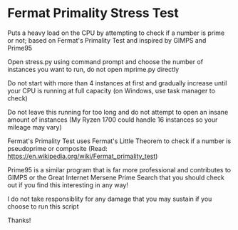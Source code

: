 # Fermat Primality Stress Test
Puts a heavy load on the CPU by attempting to check if a number is prime or not; based on Fermat's Primality Test and inspired by GIMPS and Prime95

Open stress.py using command prompt and choose the number of instances you want to run, do not open mprime.py directly  

Do not start with more than 4 instances at first and gradually increase until your CPU is running at full capacity (on Windows, use task manager to check)

Do not leave this running for too long and do not attempt to open an insane amount of instances (My Ryzen 1700 could handle 16 instances so your mileage may vary)

Fermat's Primality Test uses Fermat's Little Theorem to check if a number is pseudoprime or composite (Read: https://en.wikipedia.org/wiki/Fermat_primality_test)

Prime95 is a similar program that is far more professional and contributes to GIMPS or the Great Internet Mersene Prime Search that you should check out if you find this interesting in any way!

I do not take responsiblity for any damage that you may sustain if you choose to run this script

Thanks! 
